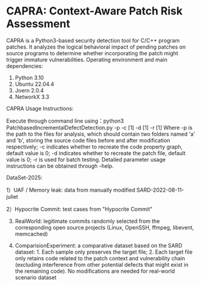 # CAPRA: Context-Aware Patch Risk Assessment
CAPRA is a Python3-based security detection tool for C/C++ program patches. It analyzes the logical behavioral impact of pending patches on source programs to determine whether incorporating the patch might trigger immature vulnerabilities. 
 Operating environment and main dependencies: 
 1) Python 3.10
 2) Ubuntu 22.04.4
 3) Joern 2.0.4
 4) NetworkX 3.3

CAPRA Usage Instructions:

Execute through command line using：python3 PatchbasedIncrementalDefectDetection.py -p <test file path> -c [1] -d [1] -r [1]
Where -p is the path to the files for analysis, which should contain two folders named 'a' and 'b', storing the source code files before and after modification respectively; -c indicates whether to recreate the code property graph, default value is 0; -d indicates whether to recreate the patch file, default value is 0; -r is used for batch testing. Detailed parameter usage instructions can be obtained through -help.

DataSet-2025:

1）UAF / Memory leak: data from manually modified SARD-2022-08-11-juliet

2）Hypocrite Commit: test cases from "Hypocrite Commit"

3) RealWorld: legitimate commits randomly selected from the corresponding open source projects (Linux, OpenSSH, ffmpeg, libevent, memcached)

4) ComparisionExperiment: a comparative dataset based on the SARD dataset: 1. Each sample only preserves the target file; 2. Each target file only retains code related to the patch context and vulnerability chain (excluding interference from other potential defects that might exist in the remaining code). No modifications are needed for real-world scenario dataset
